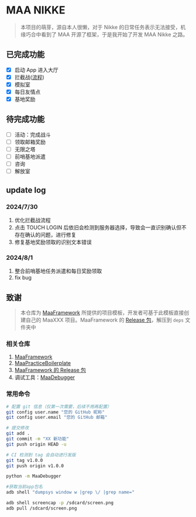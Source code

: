 # MAA NIKKE

> 本项目的萌芽，源自本人很懒，对于 Nikke 的日常任务表示无法接受，机缘巧合中看到了 MAA 开源了框架，于是我开始了开发 MAA Nikke 之路。

## 已完成功能

-   [x] 启动 App 进入大厅
-   [x] 拦截战([流程](https://www.notion.so/natsume/MAA-653b63db233e454887f986902b370e95))
-   [x] 模拟室
-   [x] 每日友情点
-   [x] 基地奖励

## 待完成功能

-   [ ] 活动：完成战斗
-   [ ] 领取邮箱奖励
-   [ ] 无限之塔
-   [ ] 前哨基地派遣
-   [ ] 咨询
-   [ ] 解放室

## update log

### 2024/7/30

1. 优化拦截战流程
2. 点击 TOUCH LOGIN 后依旧会检测到服务器选择，导致会一直识别确认但不存在确认的问题，进行修复
3. 修复基地奖励领取的识别文本错误

### 2024/8/1

1. 整合前哨基地任务派遣和每日奖励领取
2. fix bug

## 致谢

> 本仓库为 [MaaFramework](https://github.com/MaaXYZ/MaaFramework) 所提供的项目模板，开发者可基于此模板直接创建自己的 MaaXXX 项目。MaaFramework 的 [Release 包](https://github.com/MaaXYZ/MaaFramework/releases)，解压到 `deps` 文件夹中

### 相关仓库

1. [MaaFramework](https://github.com/MaaXYZ/MaaFramework)
2. [MaaPracticeBoilerplate](https://github.com/MaaXYZ/MaaPracticeBoilerplate)
3. [ MaaFramework 的 Release 包](https://github.com/MaaXYZ/MaaFramework/releases)
4. 调试工具：[MaaDebugger](https://github.com/MaaXYZ/MaaDebugger)

### 常用命令

```bash
# 配置 git 信息（仅第一次需要，后续不用再配置）
git config user.name "您的 GitHub 昵称"
git config user.email "您的 GitHub 邮箱"

# 提交修改
git add .
git commit -m "XX 新功能"
git push origin HEAD -u

# CI 检测到 tag 会自动进行发版
git tag v1.0.0
git push origin v1.0.0

python -m MaaDebugger

#获取当前app包名
adb shell "dumpsys window w |grep \/ |grep name="

adb shell screencap -p /sdcard/screen.png
adb pull /sdcard/screen.png
```

